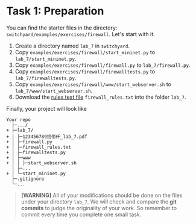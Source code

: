 # Task 1: Preparation

You can find the starter files in the directory: `switchyard/examples/exercises/firewall`. Let's start with it.

1. Create a directory named `lab_7` in `switchyard`.
2. Copy `examples/exercises/firewall/start_mininet.py` to `lab_7/start_mininet.py`.
3. Copy `examples/exercises/firewall/firewall.py` to `lab_7/firewall.py`.
4. Copy `examples/exercises/firewall/firewalltests.py` to `lab_7/firewalltests.py`.
5. Copy `examples/exercises/firewall/www/start_webserver.sh` to `lab_7/www/start_webserver.sh`.
6. Download the [rules text file](https://box.nju.edu.cn/d/123a70ac8ff34595b18f/) `firewall_rules.txt` into the folder `lab_7`.


Finally, your project will look like

```
Your repo
  ├─.../
+ ├─lab_7/
+ │ ├─123456789拾佰仟_lab_7.pdf
+ │ ├─firewall.py
+ │ ├─firewall_rules.txt
+ │ ├─firewalltests.py
+ │ ├─www
+ │ │ ├─start_webserver.sh
  │ ├─...
+ │ └─start_mininet.py
  ├─.gitignore
  └─...
```

> **[WARNING]**
> All of your modifications should be done on the files under your directory `lab_7`. We will check and compare the **git commits** to judge the originality of your work. So remember to commit every time you complete one small task.

